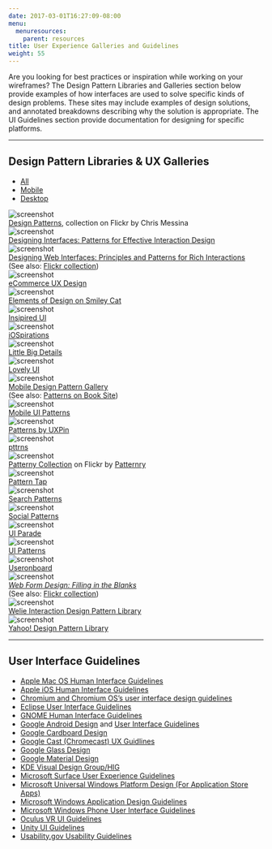 ```yaml
---
date: 2017-03-01T16:27:09-08:00
menu:
  menuresources:
    parent: resources
title: User Experience Galleries and Guidelines
weight: 55
---
```


Are you looking for best practices or inspiration while working on your wireframes? The Design Pattern Libraries and Galleries section below provide examples of how interfaces are used to solve specific kinds of design problems. These sites may include examples of design solutions, and annotated breakdowns describing why the solution is appropriate. The UI Guidelines section provide documentation for designing for specific platforms.

<hr/>

<div class="row">
    <div class="col-xs-12 col-sm-9">
        <h2 class="mt0">Design Pattern Libraries & UX Galleries</h2>
    </div>
    <div class="col-xs-12 col-sm-3">
        <ul id="filter" class="menubar">
            <li class="current"><a href="">All</a></li>
            <li><a href="">Mobile</a></li>
            <li><a href="">Desktop</a></li>
        </ul>
    </div>
</div>

<div id="filterlist" class="row gallery">
    <div class="fitem desktop col-xs-12 col-sm-6 col-md-4">
        <div class="gallery-item">
            <img src="//media.balsamiq.com/img/support/uigalleries/factoryjoe-design-patterns.jpg" alt="screenshot" />
            <div class="meta"><a href="http://www.flickr.com/photos/factoryjoe/collections/72157600001823120/">Design Patterns</a>, collection on Flickr by Chris Messina</div>
        </div>
    </div>
    <div class="fitem desktop col-xs-12 col-sm-6 col-md-4">
        <div class="gallery-item">
            <img src="//media.balsamiq.com/img/support/uigalleries/designing-interfaces.jpg" alt="screenshot" />
            <div class="meta"><a href="https://www.amazon.com/gp/product/1449379702">Designing Interfaces: Patterns for Effective Interaction Design</a></div>
        </div>
    </div>
    <div class="fitem desktop col-xs-12 col-sm-6 col-md-4">
        <div class="gallery-item">
            <img src="//media.balsamiq.com/img/support/uigalleries/designing-web-interfaces.jpg" alt="screenshot" />
            <div class="meta"><a href="https://www.amazon.com/Designing-Web-Interfaces-Principles-Interactions/dp/0596516258/ref=sr_1_1?s=books&amp;ie=UTF8&amp;qid=1488409488&amp;sr=1-1&amp;keywords=designing+web+interfaces">Designing Web Interfaces: Principles and Patterns for Rich Interactions</a><br/>
            (See also: <a href="http://www.flickr.com/photos/designingwebinterfaces/collections/">Flickr collection</a>)</div>
        </div>
    </div>
    <div class="fitem desktop col-xs-12 col-sm-6 col-md-4">
        <div class="gallery-item">
            <img src="//media.balsamiq.com/img/support/uigalleries/eccomerce-ux-design.jpg" alt="screenshot" />
            <div class="meta"><a href="http://ecommerceuxdesign.com/">eCommerce UX Design</a></div>
        </div>
    </div>
    <div class="fitem desktop col-xs-12 col-sm-6 col-md-4">
        <div class="gallery-item">
            <img src="//media.balsamiq.com/img/support/uigalleries/.jpg" alt="screenshot" />
            <div class="meta"><a href="http://www.smileycat.com/category/elements-of-design/smiley-cat-elements">Elements of Design on Smiley Cat</a></div>
        </div>
    </div>    
    <div class="fitem mobile col-xs-12 col-sm-6 col-md-4">
        <div class="gallery-item">
            <img src="//media.balsamiq.com/img/support/uigalleries/inspired-ui.jpg" alt="screenshot" />
            <div class="meta"><a href="http://inspired-ui.com/">Insipired UI</a></div>
        </div>
    </div>
    <div class="fitem mobile col-xs-12 col-sm-6 col-md-4">
        <div class="gallery-item">
            <img src="//media.balsamiq.com/img/support/uigalleries/.jpg" alt="screenshot" />
            <div class="meta"><a href="http://www.iospirations.com/">iOSpirations</a></div>
        </div>
    </div>
    <div class="fitem desktop col-xs-12 col-sm-6 col-md-4">
        <div class="gallery-item">
            <img src="//media.balsamiq.com/img/support/uigalleries/.jpg" alt="screenshot" />
            <div class="meta"><a href="http://littlebigdetails.com/">Little Big Details</a></div>
        </div>
    </div>
    <div class="fitem mobile col-xs-12 col-sm-6 col-md-4">
        <div class="gallery-item">
            <img src="//media.balsamiq.com/img/support/uigalleries/.jpg" alt="screenshot" />
            <div class="meta"><a href="http://www.lovelyui.com/">Lovely UI</a></div>
        </div>
    </div>
    <div class="fitem mobile col-xs-12 col-sm-6 col-md-4">
        <div class="gallery-item">
            <img src="//media.balsamiq.com/img/support/uigalleries/.jpg" alt="screenshot" />
            <div class="meta"><a href="https://www.amazon.com/dp/1449336442/ref=cm_sw_su_dp">Mobile Design Pattern Gallery</a><br/>
            (See also: <a href="https://theresaneil.wordpress.com/category/design-patterns/">Patterns on Book Site</a>)</div>
        </div>
    </div>
    <div class="fitem mobile col-xs-12 col-sm-6 col-md-4">
        <div class="gallery-item">
            <img src="//media.balsamiq.com/img/support/uigalleries/.jpg" alt="screenshot" />
            <div class="meta"><a href="http://www.mobile-patterns.com/">Mobile UI Patterns</a></div>
        </div>
    </div>
    <div class="fitem mobile col-xs-12 col-sm-6 col-md-4">
        <div class="gallery-item">
            <img src="//media.balsamiq.com/img/support/uigalleries/.jpg" alt="screenshot" />
            <div class="meta"><a href="https://www.uxpin.com/patterns/">Patterns by UXPin</a></div>
        </div>
    </div>
    <div class="fitem mobile col-xs-12 col-sm-6 col-md-4">
        <div class="gallery-item">
            <img src="//media.balsamiq.com/img/support/uigalleries/.jpg" alt="screenshot" />
            <div class="meta"><a href="https://pttrns.com/">pttrns</a></div>
        </div>
    </div>
    <div class="fitem desktop col-xs-12 col-sm-6 col-md-4">
        <div class="gallery-item">
            <img src="//media.balsamiq.com/img/support/uigalleries/.jpg" alt="screenshot" />
            <div class="meta"><a href="https://www.flickr.com/groups/uipatternfactory/">Patterny Collection</a> on Flickr by <a href="http://patternry.com/">Patternry</a></div>
        </div>
    </div>
    <div class="fitem desktop col-xs-12 col-sm-6 col-md-4">
        <div class="gallery-item">
            <img src="//media.balsamiq.com/img/support/uigalleries/.jpg" alt="screenshot" />
            <div class="meta"><a href="http://patterntap.com/">Pattern Tap</a></div>
        </div>
    </div>
    <div class="fitem desktop col-xs-12 col-sm-6 col-md-4">
        <div class="gallery-item">
            <img src="//media.balsamiq.com/img/support/uigalleries/.jpg" alt="screenshot" />
            <div class="meta"><a href="http://searchpatterns.org/library.php">Search Patterns</a></div>
        </div>
    </div>
    <div class="fitem desktop col-xs-12 col-sm-6 col-md-4">
        <div class="gallery-item">
            <img src="//media.balsamiq.com/img/support/uigalleries/.jpg" alt="screenshot" />
            <div class="meta"><a href="http://www.designingsocialinterfaces.com/patterns.wiki/index.php?title=Main_Page">Social Patterns</a></div>
        </div>
    </div>
    <div class="fitem desktop col-xs-12 col-sm-6 col-md-4">
        <div class="gallery-item">
            <img src="//media.balsamiq.com/img/support/uigalleries/.jpg" alt="screenshot" />
            <div class="meta"><a href="http://www.flickr.com/photos/factoryjoe/collections/72157600001823120/">UI Parade</a></div>
        </div>
    </div>
    <div class="fitem desktop col-xs-12 col-sm-6 col-md-4">
        <div class="gallery-item">
            <img src="//media.balsamiq.com/img/support/uigalleries/.jpg" alt="screenshot" />
            <div class="meta"><a href="http://ui-patterns.com/patterns">UI Patterns</a></div>
        </div>
    </div>
    <div class="fitem desktop col-xs-12 col-sm-6 col-md-4">
        <div class="gallery-item">
            <img src="//media.balsamiq.com/img/support/uigalleries/.jpg" alt="screenshot" />
            <div class="meta"><a href="http://www.useronboard.com/onboarding-teardowns/">Useronboard</a></div>
        </div>
    </div>          
    <div class="fitem desktop col-xs-12 col-sm-6 col-md-4">
        <div class="gallery-item">
            <img src="//media.balsamiq.com/img/support/uigalleries/.jpg" alt="screenshot" />
            <div class="meta"><em><a href="http://www.lukew.com/resources/web_form_design.asp">Web Form Design: Filling in the Blanks</a></em><br/>
            (See also: <a href="https://www.flickr.com/photos/rosenfeldmedia/sets/72157604272550634/">Flickr collection</a>)</div>
        </div>
    </div>
    <div class="fitem desktop col-xs-12 col-sm-6 col-md-4">
        <div class="gallery-item">
            <img src="//media.balsamiq.com/img/support/uigalleries/.jpg" alt="screenshot" />
            <div class="meta"><a href="http://www.welie.com/patterns/">Welie Interaction Design Pattern Library</a></div>
        </div>
    </div>
    <div class="fitem desktop col-xs-12 col-sm-6 col-md-4">
        <div class="gallery-item">
            <img src="//media.balsamiq.com/img/support/uigalleries/.jpg" alt="screenshot" />
            <div class="meta"><a href="https://developer.yahoo.com/ypatterns/">Yahoo! Design Pattern Library</a></div>
        </div>
    </div>
</div>

<hr/>

## User Interface Guidelines

* <a href="https://developer.apple.com/library/content/documentation/UserExperience/Conceptual/OSXHIGuidelines/">Apple Mac OS Human Interface Guidelines</a>
* <a href="https://developer.apple.com/ios/human-interface-guidelines/overview/design-principles/">Apple iOS Human Interface Guidelines</a>
* <a href="http://www.chromium.org/user-experience">Chromium and Chromium OS’s user interface design guidelines</a>
* <a href="http://wiki.eclipse.org/index.php/User_Interface_Guidelines">Eclipse User Interface Guidelines</a>
* <a href="https://developer.gnome.org/hig/stable/">GNOME Human Interface Guidelines</a>
* <a href="http://developer.android.com/design/index.html">Google Android Design</a> and <a href="http://developer.android.com/guide/practices/ui_guidelines/index.html">User Interface Guidelines</a>
* <a href="https://www.google.com/design/spec-vr/designing-for-google-cardboard/a-new-dimension.html">Google Cardboard Design</a>
* <a href="https://developers.google.com/cast/docs/ux_guidelines">Google Cast (Chromecast) UX Guidlines</a>
* <a href="https://developers.google.com/glass/design/">Google Glass Design</a>
* <a href="http://www.google.com/design/spec/material-design/introduction.html">Google Material Design</a>
* <a href="https://community.kde.org/KDE_Visual_Design_Group/HIG">KDE Visual Design Group/HIG</a>
* <a href="http://developer.android.com/guide/practices/ui_guidelines/index.html">Microsoft Surface User Experience Guidelines</a>
* <a href="https://developer.microsoft.com/en-us/windows/apps/design">Microsoft Universal Windows Platform Design (For Application Store Apps)</a>
* <a href="https://developer.microsoft.com/en-us/windows/desktop/design">Microsoft Windows Application Design Guidelines</a>
* <a href="https://msdn.microsoft.com/en-us/library/windows/apps/ff967556(v=vs.105).aspx">Microsoft Windows Phone User Interface Guidelines</a>
* <a href="https://developer3.oculus.com/documentation/mobilesdk/latest/concepts/mobile-ui-guidelines-intro/">Oculus VR UI Guidelines</a>
* <a href="https://unity3d.com/learn/tutorials/topics/user-interface-ui">Unity UI Guidelines</a>
* <a href="https://webstandards.hhs.gov/guidelines/">Usability.gov Usability Guidelines</a>

<script>
// filters
//$('#filterlist .frow').addClass('hidden');
//$('#filterlist .frow.ux').removeClass('hidden');
$('ul#filter a').click(function() {
  $(this).css('outline','none');
  $('ul#filter .current').removeClass('current');
  $(this).parent().addClass('current');

  var filterVal = $(this).text().toLowerCase().replace(' ','-');

  if(filterVal === 'all') {
    $('#filterlist .fitem.hidden').removeClass('hidden');
  } else {
    $('#filterlist .fitem').each(function() {
      if(!$(this).hasClass(filterVal)) {
        $(this).addClass('hidden');
      } else {
        $(this).removeClass('hidden');
      }
    });
  }
  return false;
});
</script>
